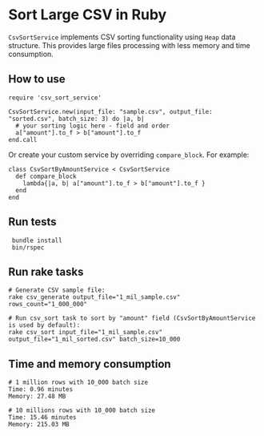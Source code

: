 # Sort Large CSV in Ruby

`CsvSortService` implements CSV sorting functionality using `Heap` data structure. This provides large files processing with less memory and time consumption.

## How to use

```
require 'csv_sort_service'

CsvSortService.new(input_file: "sample.csv", output_file: "sorted.csv", batch_size: 3) do |a, b|
  # your sorting logic here - field and order
  a["amount"].to_f > b["amount"].to_f
end.call
```

Or create your custom service by overriding `compare_block`. For example:

```
class CsvSortByAmountService < CsvSortService
  def compare_block
    lambda{|a, b| a["amount"].to_f > b["amount"].to_f }
  end
end
```

## Run tests

```
 bundle install
 bin/rspec
```

## Run rake tasks

```
# Generate CSV sample file:
rake csv_generate output_file="1_mil_sample.csv" rows_count="1_000_000"

# Run csv_sort task to sort by "amount" field (CsvSortByAmountService is used by default):
rake csv_sort input_file="1_mil_sample.csv" output_file="1_mil_sorted.csv" batch_size=10_000
```

## Time and memory consumption

```
# 1 million rows with 10_000 batch size
Time: 0.96 minutes
Memory: 27.48 MB
```

```
# 10 millions rows with 10_000 batch size
Time: 15.46 minutes
Memory: 215.03 MB
```
